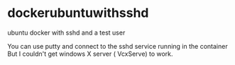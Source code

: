 # dockerubuntuwithsshd

ubuntu docker with sshd and a test user

You can use putty and connect to the sshd service running in the container
But I couldn't get windows X server ( VcxServe) to work.
